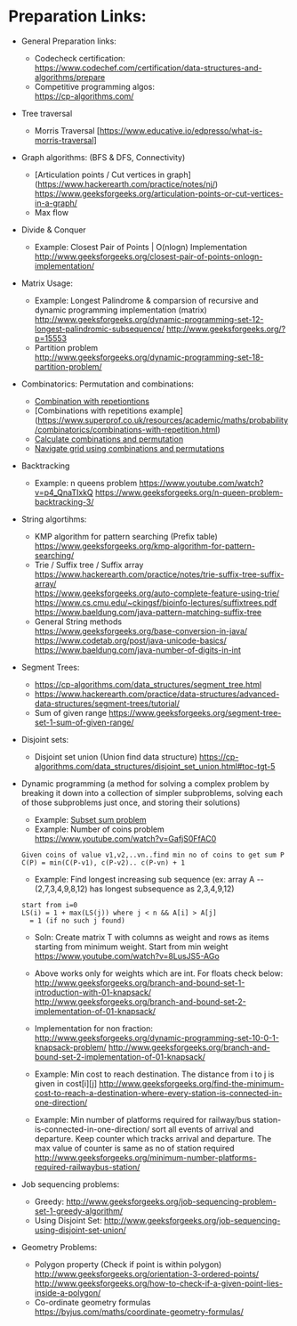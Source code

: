 Preparation Links:  
=====================
* General Preparation links:
	* Codecheck certification:  
	https://www.codechef.com/certification/data-structures-and-algorithms/prepare  
	* Competitive programming algos:  
	https://cp-algorithms.com/  

* Tree traversal  
	* Morris Traversal [https://www.educative.io/edpresso/what-is-morris-traversal]  
	
* Graph algorithms: (BFS & DFS, Connectivity)  
	* [Articulation points / Cut vertices in graph]  
	(https://www.hackerearth.com/practice/notes/nj/)  
	https://www.geeksforgeeks.org/articulation-points-or-cut-vertices-in-a-graph/  
	* Max flow  
	
* Divide & Conquer  
	* Example: Closest Pair of Points | O(nlogn) Implementation  
	http://www.geeksforgeeks.org/closest-pair-of-points-onlogn-implementation/  
	  
* Matrix Usage: 
	* Example: Longest Palindrome & comparsion of recursive and dynamic programming implementation (matrix)  
	http://www.geeksforgeeks.org/dynamic-programming-set-12-longest-palindromic-subsequence/
	http://www.geeksforgeeks.org/?p=15553
	* Partition problem  
	http://www.geeksforgeeks.org/dynamic-programming-set-18-partition-problem/
* Combinatorics: Permutation and combinations:   
	* [Combination with repetiontions](http://www.geeksforgeeks.org/combinations-with-repetitions/)  
	* [Combinations with repetitions example] (https://www.superprof.co.uk/resources/academic/maths/probability/combinatorics/combinations-with-repetition.html)  
	* [Calculate combinations and permutation](https://sciencing.com/calculate-combinations-permutations-4466533.html)  
	* [Navigate grid using combinations and permutations](https://betterexplained.com/articles/navigate-a-grid-using-combinations-and-permutations/)  
* Backtracking
	* Example: n queens problem 
	https://www.youtube.com/watch?v=p4_QnaTIxkQ 
	https://www.geeksforgeeks.org/n-queen-problem-backtracking-3/
* String algortihms:  
	* KMP algorithm for pattern searching (Prefix table)  
	https://www.geeksforgeeks.org/kmp-algorithm-for-pattern-searching/
	* Trie / Suffix tree / Suffix array  
	https://www.hackerearth.com/practice/notes/trie-suffix-tree-suffix-array/  
	https://www.geeksforgeeks.org/auto-complete-feature-using-trie/  
	https://www.cs.cmu.edu/~ckingsf/bioinfo-lectures/suffixtrees.pdf  
	https://www.baeldung.com/java-pattern-matching-suffix-tree
	* General String methods  
	https://www.geeksforgeeks.org/base-conversion-in-java/  
	https://www.codetab.org/post/java-unicode-basics/  
	https://www.baeldung.com/java-number-of-digits-in-int  
	
	
* Segment Trees:  
	* https://cp-algorithms.com/data_structures/segment_tree.html
	* https://www.hackerearth.com/practice/data-structures/advanced-data-structures/segment-trees/tutorial/
	* Sum of given range
	https://www.geeksforgeeks.org/segment-tree-set-1-sum-of-given-range/
	
* Disjoint sets:
	* Disjoint set union (Union find data structure)
	https://cp-algorithms.com/data_structures/disjoint_set_union.html#toc-tgt-5
	
* Dynamic programming (a method for solving a complex problem by breaking it down into a collection of simpler subproblems, solving each of those subproblems just once, and storing their solutions)
	* Example: [Subset sum problem](http://www.geeksforgeeks.org/dynamic-programming-subset-sum-problem/)
	* Example: Number of coins problem
	https://www.youtube.com/watch?v=GafjS0FfAC0
	```
	Given coins of value v1,v2,..vn..find min no of coins to get sum P 
	C(P) = min(C(P-v1), c(P-v2).. c(P-vn) + 1
	```
	* Example: Find longest increasing sub sequence (ex: array A --(2,7,3,4,9,8,12) has longest subsequence as 2,3,4,9,12)  
	```
	start from i=0
	LS(i) = 1 + max(LS(j)) where j < n && A[i] > A[j]
	  = 1 (if no such j found)
	```	  
	
	* Soln: Create matrix T with columns as weight and rows as items starting from minimum weight. Start from min weight
	https://www.youtube.com/watch?v=8LusJS5-AGo

	* Above works only for weights which are int. For floats check below:  
	http://www.geeksforgeeks.org/branch-and-bound-set-1-introduction-with-01-knapsack/		
	http://www.geeksforgeeks.org/branch-and-bound-set-2-implementation-of-01-knapsack/

	* Implementation for non fraction:  
	http://www.geeksforgeeks.org/dynamic-programming-set-10-0-1-knapsack-problem/
	http://www.geeksforgeeks.org/branch-and-bound-set-2-implementation-of-01-knapsack/	

	* Example: Min cost to reach destination. The distance from i to j is given in cost[i][j]
	http://www.geeksforgeeks.org/find-the-minimum-cost-to-reach-a-destination-where-every-station-is-connected-in-one-direction/

	* Example: Min number of platforms required for railway/bus station-is-connected-in-one-direction/
	sort all events of arrival and departure. Keep counter which tracks arrival and departure. The max value of counter is same as 		no of station required
	http://www.geeksforgeeks.org/minimum-number-platforms-required-railwaybus-station/

* Job sequencing problems:
	* Greedy: http://www.geeksforgeeks.org/job-sequencing-problem-set-1-greedy-algorithm/  
	* Using Disjoint Set: http://www.geeksforgeeks.org/job-sequencing-using-disjoint-set-union/

* Geometry Problems:
	* Polygon property (Check if point is within polygon)  
	http://www.geeksforgeeks.org/orientation-3-ordered-points/  
	http://www.geeksforgeeks.org/how-to-check-if-a-given-point-lies-inside-a-polygon/  
	* Co-ordinate geometry formulas  
	https://byjus.com/maths/coordinate-geometry-formulas/


